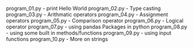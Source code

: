 program_01.py - print Hello World
program_02.py - Type casting
program_03.py - Arithmatic operators
program_04.py - Assignment operators
program_05.py - Comparison operator
program_06.py - Logical operator
program_07.py - using pandas Packages in python
program_08.py - using some built in methods/functions
program_09.py - using input functions
program_10.py - More on strings